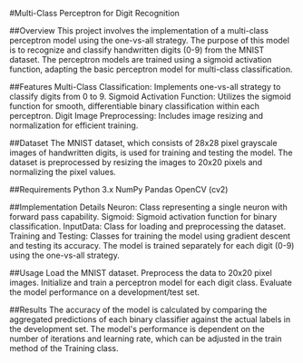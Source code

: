 #Multi-Class Perceptron for Digit Recognition

##Overview
This project involves the implementation of a multi-class perceptron model using the one-vs-all strategy. The purpose of this model is to recognize and classify handwritten digits (0-9) from the MNIST dataset. The perceptron models are trained using a sigmoid activation function, adapting the basic perceptron model for multi-class classification.

##Features
Multi-Class Classification: Implements one-vs-all strategy to classify digits from 0 to 9.
Sigmoid Activation Function: Utilizes the sigmoid function for smooth, differentiable binary classification within each perceptron.
Digit Image Preprocessing: Includes image resizing and normalization for efficient training.

##Dataset
The MNIST dataset, which consists of 28x28 pixel grayscale images of handwritten digits, is used for training and testing the model. The dataset is preprocessed by resizing the images to 20x20 pixels and normalizing the pixel values.

##Requirements
Python 3.x
NumPy
Pandas
OpenCV (cv2)

##Implementation Details
Neuron: Class representing a single neuron with forward pass capability.
Sigmoid: Sigmoid activation function for binary classification.
InputData: Class for loading and preprocessing the dataset.
Training and Testing: Classes for training the model using gradient descent and testing its accuracy.
The model is trained separately for each digit (0-9) using the one-vs-all strategy.

##Usage
Load the MNIST dataset.
Preprocess the data to 20x20 pixel images.
Initialize and train a perceptron model for each digit class.
Evaluate the model performance on a development/test set.

##Results
The accuracy of the model is calculated by comparing the aggregated predictions of each binary classifier against the actual labels in the development set.
The model's performance is dependent on the number of iterations and learning rate, which can be adjusted in the train method of the Training class.
